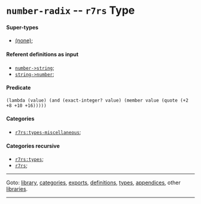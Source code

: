 

<a id='type__r7rs__number-radix'></a>

# `number-radix` -- `r7rs` Type


<a id='type__r7rs__number-radix__super-types'></a>

#### Super-types

 * [(none)](../../r7rs/types/_index.md#toc__r7rs__types);


<a id='type__r7rs__number-radix__referent-definitions-input'></a>

#### Referent definitions as input

 * [`number->string`](../../r7rs/definitions/number-_3e_string.md#definition__r7rs__number-_3e_string);
 * [`string->number`](../../r7rs/definitions/string-_3e_number.md#definition__r7rs__string-_3e_number);


<a id='type__r7rs__number-radix__predicate'></a>

#### Predicate

````
(lambda (value) (and (exact-integer? value) (member value (quote (+2 +8 +10 +16)))))
````


<a id='type__r7rs__number-radix__categories'></a>

#### Categories

 * [`r7rs:types-miscellaneous`](../../r7rs/categories/r7rs_3a_types-miscellaneous.md#category__r7rs__r7rs_3a_types-miscellaneous);


<a id='type__r7rs__number-radix__categories-recursive'></a>

#### Categories recursive

 * [`r7rs:types`](../../r7rs/categories/r7rs_3a_types.md#category__r7rs__r7rs_3a_types);
 * [`r7rs`](../../r7rs/categories/r7rs.md#category__r7rs__r7rs);

----

Goto: [library](../../r7rs/_index.md#library__r7rs), [categories](../../r7rs/categories/_index.md#toc__r7rs__categories), [exports](../../r7rs/exports/_index.md#toc__r7rs__exports), [definitions](../../r7rs/definitions/_index.md#toc__r7rs__definitions), [types](../../r7rs/types/_index.md#toc__r7rs__types), [appendices](../../r7rs/appendices/_index.md#toc__r7rs__appendices), other [libraries](../../_libraries.md#toc__libraries).

----


